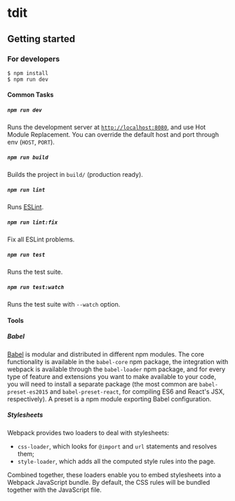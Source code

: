 tdit
====

## Getting started

### For developers

```
$ npm install
$ npm run dev
```

#### Common Tasks

##### `npm run dev`

Runs the development server at [`http://localhost:8080`](http://127.0.0.1:8080),
and use Hot Module Replacement. You can override the default host and port
through env (`HOST`, `PORT`).

##### `npm run build`

Builds the project in `build/` (production ready).

##### `npm run lint`

Runs [ESLint](http://eslint.org/).

##### `npm run lint:fix`

Fix all ESLint problems.

##### `npm run test`

Runs the test suite.

##### `npm run test:watch`

Runs the test suite with `--watch` option.

#### Tools

##### Babel

[Babel](https://babeljs.io/) is modular and distributed in different npm
modules. The core functionality is available in the `babel-core` npm package,
the integration with webpack is available through the `babel-loader` npm
package, and for every type of feature and extensions you want to make available
to your code, you will need to install a separate package (the most common are
`babel-preset-es2015` and `babel-preset-react`, for compiling ES6 and React's
JSX, respectively). A preset is a npm module exporting Babel configuration.

##### Stylesheets

Webpack provides two loaders to deal with stylesheets:

* `css-loader`, which looks for `@import` and `url` statements and resolves
  them;
* `style-loader`, which adds all the computed style rules into the page.

Combined together, these loaders enable you to embed stylesheets into a Webpack
JavaScript bundle. By default, the CSS rules will be bundled together with the
JavaScript file.
